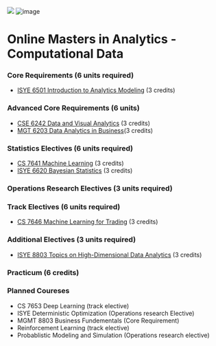 ![](https://www.google.com/url?sa=i&source=images&cd=&cad=rja&uact=8&ved=2ahUKEwir3NCT84blAhXVfysKHWxiAZEQjRx6BAgBEAQ&url=%2Furl%3Fsa%3Di%26source%3Dimages%26cd%3D%26ved%3D%26url%3Dhttps%253A%252F%252Fcommons.wikimedia.org%252Fwiki%252FFile%253AGeorgia_Tech_shortened_logo.png%26psig%3DAOvVaw0gwFDaBVzImFfPZTvj_cf2%26ust%3D1570426067339709&psig=AOvVaw0gwFDaBVzImFfPZTvj_cf2&ust=1570426067339709)
![image](https://user-images.githubusercontent.com/32135867/66264716-a5ec3000-e7bf-11e9-8d3e-8fdad084669c.png)

# Online Masters in Analytics - Computational Data

### Core Requirements (6 units required)

* [ISYE 6501 Introduction to Analytics Modeling](https://github.com/scotttarlow/ISYE-6501-Intro-to-Analytics-Modeling) (3 credits)

### Advanced Core Requirements (6 units)

* [CSE 6242 Data and Visual Analytics](https://github.com/scotttarlow/CSE-6242-Data-and-Visual-Analytics) (3 credits)
* [MGT 6203 Data Analytics in Business](https://github.com/scotttarlow/MGT-6203-Data-Analytics-in-Business)(3 credits)

### Statistics Electives (6 units required)

* [CS 7641 Machine Learning](https://github.com/scotttarlow/CSE-7641-Machine-Learning) (3 credits)
* [ISYE 6620 Bayesian Statistics](https://github.com/scotttarlow/ISYE-6620-Bayesian-Statistics) (3 credits)



### Operations Research Electives (3 units required)


### Track Electives (6 units required)
* [CS 7646 Machine Learning for Trading](https://github.com/scotttarlow/CS-7646-Machine-Learning-for-Trading) (3 credits)


### Additional Electives (3 units required)
* [ISYE 8803 Topics on High-Dimensional Data Analytics](https://github.com/scotttarlow/ISYE-8803-Topics-on-High-Dimensional-Data-Analytics) (3 credits)

### Practicum (6 credits) 


### Planned Coureses
* CS 7653 Deep Learning (track elective)
* ISYE Deterministic Optimization (Operations research Elective)
* MGMT 8803 Business Fundementals (Core Requirement)
* Reinforcement Learning (track elective)
* Probablistic Modeling and Simulation (Operations research elective)
